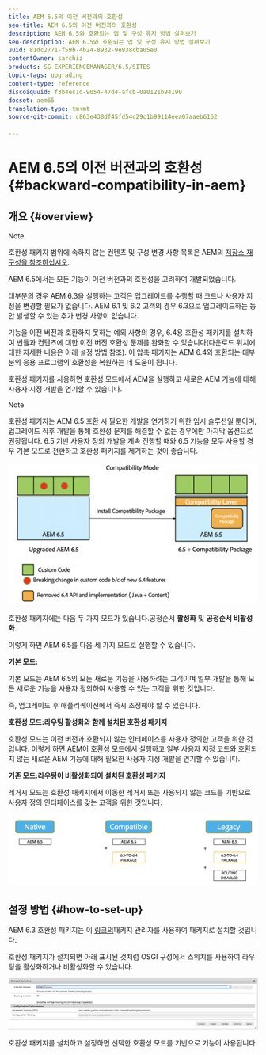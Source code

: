 ```yaml
---
title: AEM 6.5의 이전 버전과의 호환성
seo-title: AEM 6.5의 이전 버전과의 호환성
description: AEM 6.5와 호환되는 앱 및 구성 유지 방법 살펴보기
seo-description: AEM 6.5와 호환되는 앱 및 구성 유지 방법 살펴보기
uuid: 81dc2771-f59b-4b24-8932-9e938cba05e0
contentOwner: sarchiz
products: SG_EXPERIENCEMANAGER/6.5/SITES
topic-tags: upgrading
content-type: reference
discoiquuid: f3b4ec1d-9054-47d4-afcb-0a0121b94190
docset: aem65
translation-type: tm+mt
source-git-commit: c863e438df45fd54c29c1b99114eea07aaeb6162

---
```



# AEM 6.5의 이전 버전과의 호환성{#backward-compatibility-in-aem}

## 개요 {#overview}

>[!NOTE]
>
>호환성 패키지 범위에 속하지 않는 컨텐츠 및 구성 변경 사항 목록은 AEM의 [저장소 재구성을 참조하십시오](/help/sites-deploying/repository-restructuring.md).

AEM 6.5에서는 모든 기능이 이전 버전과의 호환성을 고려하여 개발되었습니다.

대부분의 경우 AEM 6.3을 실행하는 고객은 업그레이드를 수행할 때 코드나 사용자 지정을 변경할 필요가 없습니다. AEM 6.1 및 6.2 고객의 경우 6.3으로 업그레이드하는 동안 발생할 수 있는 추가 변경 사항이 없습니다.

기능을 이전 버전과 호환하지 못하는 예외 사항의 경우, 6.4용 호환성 패키지를 설치하여 번들과 컨텐츠에 대한 이전 버전 호환성 문제를 완화할 수 있습니다(다운로드 위치에 대한 자세한 내용은 아래 설정 방법 참조). 이 압축 패키지는 AEM 6.4와 호환되는 대부분의 응용 프로그램의 호환성을 복원하는 데 도움이 됩니다.

호환성 패키지를 사용하면 호환성 모드에서 AEM을 실행하고 새로운 AEM 기능에 대해 사용자 지정 개발을 연기할 수 있습니다.

>[!NOTE]
>
>호환성 패키지는 AEM 6.5 호환 시 필요한 개발을 연기하기 위한 임시 솔루션일 뿐이며, 업그레이드 직후 개발을 통해 호환성 문제를 해결할 수 없는 경우에만 마지막 옵션으로 권장됩니다. 6.5 기반 사용자 정의 개발을 계속 진행할 때와 6.5 기능을 모두 사용할 경우 기본 모드로 전환하고 호환성 패키지를 제거하는 것이 좋습니다.

![sase](assets/sase.png)

호환성 패키지에는 다음 두 가지 모드가 있습니다.공정순서 **활성화** 및 **공정순서 비활성화**.

이렇게 하면 AEM 6.5를 다음 세 가지 모드로 실행할 수 있습니다.

**기본 모드:**

기본 모드는 AEM 6.5의 모든 새로운 기능을 사용하려는 고객이며 일부 개발을 통해 모든 새로운 기능을 사용자 정의하여 사용할 수 있는 고객을 위한 것입니다.

즉, 업그레이드 후 애플리케이션에서 즉시 조정해야 할 수 있습니다.

**호환성 모드:라우팅 활성화와 함께 설치된 호환성 패키지**

호환성 모드는 이전 버전과 호환되지 않는 인터페이스를 사용자 정의한 고객을 위한 것입니다. 이렇게 하면 AEM이 호환성 모드에서 실행하고 일부 사용자 지정 코드와 호환되지 않는 새로운 AEM 기능에 대해 필요한 사용자 지정 개발을 연기할 수 있습니다.

**기존 모드:라우팅이 비활성화되어 설치된 호환성 패키지**

레거시 모드는 호환성 패키지에서 이동한 레거시 또는 사용되지 않는 코드를 기반으로 사용자 정의 인터페이스를 갖는 고객을 위한 것입니다.

![사분](assets/sapte.png)

## 설정 방법 {#how-to-set-up}

AEM 6.3 호환성 패키지는 이 [링크의](https://www.adobeaemcloud.com/content/marketplace/marketplaceProxy.html?packagePath=/content/companies/public/adobe/packages/cq640/compatpack/aem-compat-cq64-to-cq63)패키지 관리자를 사용하여 패키지로 설치할 것입니다.

호환성 패키지가 설치되면 아래 표시된 것처럼 OSGI 구성에서 스위치를 사용하여 라우팅을 활성화하거나 비활성화할 수 있습니다.

![screen_shot_2017-11-27at122421pm](assets/screen_shot_2017-11-27at122421pm.png)

호환성 패키지를 설치하고 설정하면 선택한 호환성 모드를 기반으로 기능이 사용됩니다.
